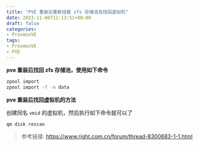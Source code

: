 ```yaml
---
title: "PVE 重装后重新挂载 zfs 存储池及找回虚拟机"
date: 2023-11-06T11:13:51+08:00
draft: false
categories: 
- ProxmoxVE
tags:
- ProxmoxVE
- PVE
---
```


**pve 重装后找回 zfs 存储池，使用如下命令**

```bash
zpool import
zpool import -f -m data
```

**pve 重装后找回虚拟机的方法**

创建同名 `vmid` 的虚拟机，然后执行如下命令就可以了

```bash
qm disk rescan 
```

> 参考链接: https://www.right.com.cn/forum/thread-8300683-1-1.html
